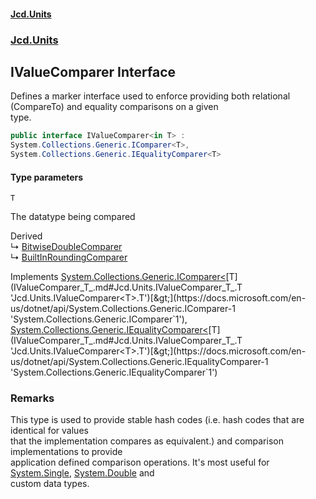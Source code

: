 #### [Jcd.Units](index.md 'index')
### [Jcd.Units](Jcd.Units.md 'Jcd.Units')

## IValueComparer<T> Interface

Defines a marker interface used to enforce providing both relational (CompareTo) and equality comparisons on a given  
type.

```csharp
public interface IValueComparer<in T> :
System.Collections.Generic.IComparer<T>,
System.Collections.Generic.IEqualityComparer<T>
```
#### Type parameters

<a name='Jcd.Units.IValueComparer_T_.T'></a>

`T`

The datatype being compared

Derived  
&#8627; [BitwiseDoubleComparer](BitwiseDoubleComparer.md 'Jcd.Units.DoubleComparison.BitwiseDoubleComparer')  
&#8627; [BuiltInRoundingComparer](BuiltInRoundingComparer.md 'Jcd.Units.DoubleComparison.BuiltInRoundingComparer')

Implements [System.Collections.Generic.IComparer&lt;](https://docs.microsoft.com/en-us/dotnet/api/System.Collections.Generic.IComparer-1 'System.Collections.Generic.IComparer`1')[T](IValueComparer_T_.md#Jcd.Units.IValueComparer_T_.T 'Jcd.Units.IValueComparer<T>.T')[&gt;](https://docs.microsoft.com/en-us/dotnet/api/System.Collections.Generic.IComparer-1 'System.Collections.Generic.IComparer`1'), [System.Collections.Generic.IEqualityComparer&lt;](https://docs.microsoft.com/en-us/dotnet/api/System.Collections.Generic.IEqualityComparer-1 'System.Collections.Generic.IEqualityComparer`1')[T](IValueComparer_T_.md#Jcd.Units.IValueComparer_T_.T 'Jcd.Units.IValueComparer<T>.T')[&gt;](https://docs.microsoft.com/en-us/dotnet/api/System.Collections.Generic.IEqualityComparer-1 'System.Collections.Generic.IEqualityComparer`1')

### Remarks
This type is used to provide stable hash codes (i.e. hash codes that are identical for values  
that the implementation compares as equivalent.) and comparison implementations to provide  
application defined comparison operations. It's most useful for [System.Single](https://docs.microsoft.com/en-us/dotnet/api/System.Single 'System.Single'), [System.Double](https://docs.microsoft.com/en-us/dotnet/api/System.Double 'System.Double') and  
custom data types.